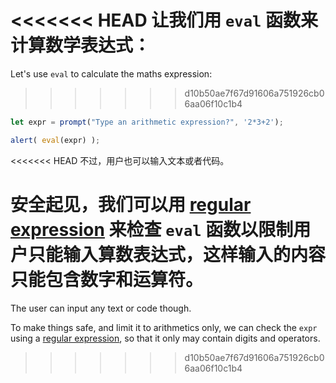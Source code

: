 <<<<<<< HEAD
让我们用 `eval` 函数来计算数学表达式：
=======
Let's use `eval` to calculate the maths expression:
>>>>>>> d10b50ae7f67d91606a751926cb06aa06f10c1b4

```js demo run
let expr = prompt("Type an arithmetic expression?", '2*3+2');

alert( eval(expr) );
```

<<<<<<< HEAD
不过，用户也可以输入文本或者代码。

安全起见，我们可以用 [regular expression](info:regular-expressions) 来检查 `eval` 函数以限制用户只能输入算数表达式，这样输入的内容只能包含数字和运算符。
=======
The user can input any text or code though.

To make things safe, and limit it to arithmetics only, we can check the `expr` using a [regular expression](info:regular-expressions), so that it only may contain digits and operators.
>>>>>>> d10b50ae7f67d91606a751926cb06aa06f10c1b4
